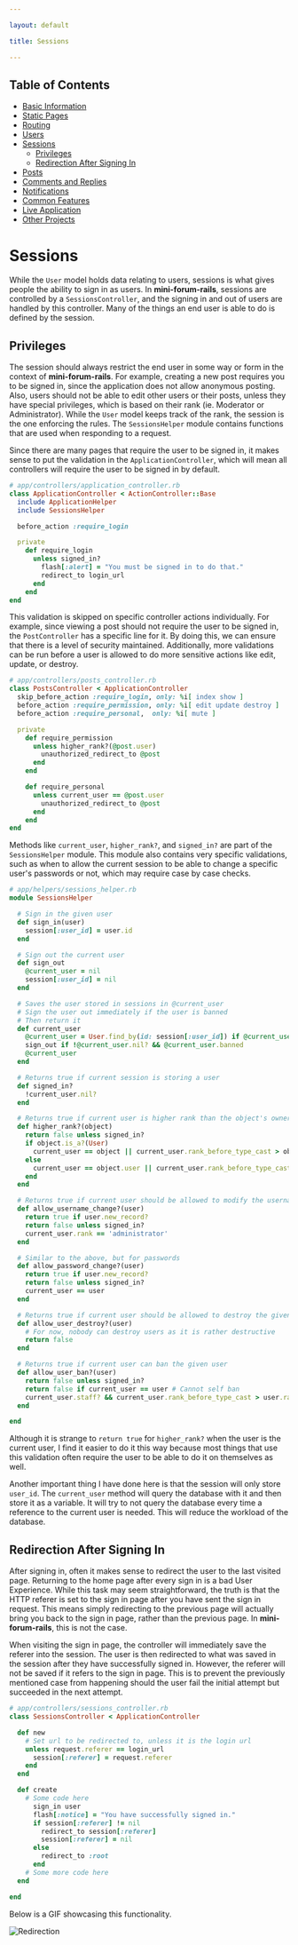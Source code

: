 ```yaml
---

layout: default

title: Sessions

---
```


## Table of Contents
- [Basic Information](./)
- [Static Pages](./static-pages)
- [Routing](./routing)
- [Users](./users)
- [Sessions](./sessions)
  - [Privileges](#privileges)
  - [Redirection After Signing In](#redirection-after-signing-in)
- [Posts](./posts)
- [Comments and Replies](./comments-replies)
- [Notifications](./notifications)
- [Common Features](./common-features)
- [Live Application](./live)
- [Other Projects](https://schwarzer-vulpecula.github.io)

# Sessions

While the `User` model holds data relating to users, sessions is what gives people the ability to sign in as users. In **mini-forum-rails**, sessions are controlled by a `SessionsController`, and the signing in and out of users are handled by this controller. Many of the things an end user is able to do is defined by the session.

## Privileges

The session should always restrict the end user in some way or form in the context of **mini-forum-rails**. For example, creating a new post requires you to be signed in, since the application does not allow anonymous posting. Also, users should not be able to edit other users or their posts, unless they have special privileges, which is based on their rank (ie. Moderator or Administrator). While the `User` model keeps track of the rank, the session is the one enforcing the rules. The `SessionsHelper` module contains functions that are used when responding to a request.

Since there are many pages that require the user to be signed in, it makes sense to put the validation in the `ApplicationController`, which will mean all controllers will require the user to be signed in by default.

```ruby
# app/controllers/application_controller.rb
class ApplicationController < ActionController::Base
  include ApplicationHelper
  include SessionsHelper

  before_action :require_login

  private
    def require_login
      unless signed_in?
        flash[:alert] = "You must be signed in to do that."
        redirect_to login_url
      end
    end
end
```

This validation is skipped on specific controller actions individually. For example, since viewing a post should not require the user to be signed in, the `PostController` has a specific line for it. By doing this, we can ensure that there is a level of security maintained. Additionally, more validations can be run before a user is allowed to do more sensitive actions like edit, update, or destroy.

```ruby
# app/controllers/posts_controller.rb
class PostsController < ApplicationController
  skip_before_action :require_login, only: %i[ index show ]
  before_action :require_permission, only: %i[ edit update destroy ]
  before_action :require_personal,  only: %i[ mute ]

  private
    def require_permission
      unless higher_rank?(@post.user)
        unauthorized_redirect_to @post
      end
    end

    def require_personal
      unless current_user == @post.user
        unauthorized_redirect_to @post
      end
    end
end
```

Methods like `current_user`, `higher_rank?`, and `signed_in?` are part of the `SessionsHelper` module. This module also contains very specific validations, such as when to allow the current session to be able to change a specific user's passwords or not, which may require case by case checks.

```ruby
# app/helpers/sessions_helper.rb
module SessionsHelper

  # Sign in the given user
  def sign_in(user)
    session[:user_id] = user.id
  end

  # Sign out the current user
  def sign_out
    @current_user = nil
    session[:user_id] = nil
  end

  # Saves the user stored in sessions in @current_user
  # Sign the user out immediately if the user is banned
  # Then return it
  def current_user
    @current_user = User.find_by(id: session[:user_id]) if @current_user.nil?
    sign_out if !@current_user.nil? && @current_user.banned
    @current_user
  end

  # Returns true if current session is storing a user
  def signed_in?
    !current_user.nil?
  end

  # Returns true if current user is higher rank than the object's owner, or current user is the same user as the object's owner
  def higher_rank?(object)
    return false unless signed_in?
    if object.is_a?(User)
      current_user == object || current_user.rank_before_type_cast > object.rank_before_type_cast
    else
      current_user == object.user || current_user.rank_before_type_cast > object.user.rank_before_type_cast
    end
  end

  # Returns true if current user should be allowed to modify the username of the given user
  def allow_username_change?(user)
    return true if user.new_record?
    return false unless signed_in?
    current_user.rank == 'administrator'
  end

  # Similar to the above, but for passwords
  def allow_password_change?(user)
    return true if user.new_record?
    return false unless signed_in?
    current_user == user
  end

  # Returns true if current user should be allowed to destroy the given user
  def allow_user_destroy?(user)
    # For now, nobody can destroy users as it is rather destructive
    return false
  end

  # Returns true if current user can ban the given user
  def allow_user_ban?(user)
    return false unless signed_in?
    return false if current_user == user # Cannot self ban
    current_user.staff? && current_user.rank_before_type_cast > user.rank_before_type_cast
  end

end
```

Although it is strange to `return true` for `higher_rank?` when the user is the current user, I find it easier to do it this way because most things that use this validation often require the user to be able to do it on themselves as well.

Another important thing I have done here is that the session will only store `user_id`. The `current_user` method will query the database with it and then store it as a variable. It will try to not query the database every time a reference to the current user is needed. This will reduce the workload of the database.

## Redirection After Signing In

After signing in, often it makes sense to redirect the user to the last visited page. Returning to the home page after every sign in is a bad User Experience. While this task may seem straightforward, the truth is that the HTTP referer is set to the sign in page after you have sent the sign in request. This means simply redirecting to the previous page will actually bring you back to the sign in page, rather than the previous page. In **mini-forum-rails**, this is not the case.

When visiting the sign in page, the controller will immediately save the referer into the session. The user is then redirected to what was saved in the session after they have successfully signed in. However, the referer will not be saved if it refers to the sign in page. This is to prevent the previously mentioned case from happening should the user fail the initial attempt but succeeded in the next attempt.

```ruby
# app/controllers/sessions_controller.rb
class SessionsController < ApplicationController

  def new
    # Set url to be redirected to, unless it is the login url
    unless request.referer == login_url
      session[:referer] = request.referer
    end
  end

  def create
    # Some code here
      sign_in user
      flash[:notice] = "You have successfully signed in."
      if session[:referer] != nil
        redirect_to session[:referer]
        session[:referer] = nil
      else
        redirect_to :root
      end
    # Some more code here
  end

end
```

Below is a GIF showcasing this functionality.

![Redirection](./redirection.gif)

